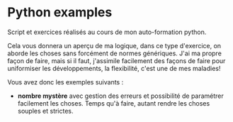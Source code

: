 # Python examples

Script et exercices réalisés au cours de mon auto-formation python.

Cela vous donnera un aperçu de ma logique, dans ce type d'exercice, on aborde les choses sans forcément de normes génériques. J'ai ma propre façon de faire, mais si il faut, j'assimile facilement des façons de faire pour uniformiser les développements, la flexibilité, c'est une de mes maladies!

Vous avez donc les exemples suivants :

- **nombre mystère** avec gestion des erreurs et possibilité de paramétrer facilement les choses. Temps qu'à faire, autant rendre les choses souples et strictes.